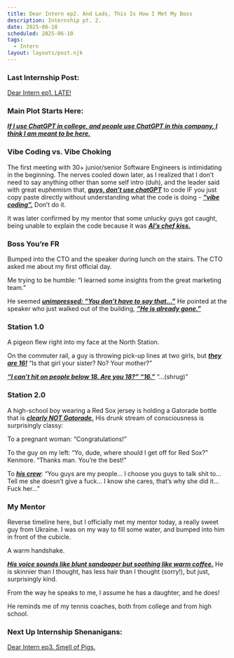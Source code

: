 ```yaml
---
title: Dear Intern ep2. And Lads, This Is How I Met My Boss
description: Internship pt. 2.
date: 2025-06-10
scheduled: 2025-06-10
tags:
  - Intern
layout: layouts/post.njk
---
```


<h3>Last Internship Post:</h3>
<a href="{{ '/posts/dearinternep1/' | url }}">Dear Intern ep1. LATE!</a>

<h3>Main Plot Starts Here:</h3>

***<u>If I use ChatGPT in college, and people use ChatGPT in this company, I think I am meant to be here.***</u>

<h3>Vibe Coding vs. Vibe Choking</h3>

The first meeting with 30+ junior/senior Software Engineers is intimidating in the beginning. The nerves cooled down later, as I realized that I don’t need to say anything other than some self intro (duh), and the leader said with great euphemism that, ***<u>guys, don’t use chatGPT***</u> to code IF you just copy paste directly without understanding what the code is doing - ***<u>“vibe coding”.***</u> Don’t do it.

It was later confirmed by my mentor that some unlucky guys got caught, being unable to explain the code because it was ***<u>AI’s chef kiss.***</u>

<h3>Boss You’re FR</h3>

Bumped into the CTO and the speaker during lunch on the stairs. The CTO asked me about my first official day.

Me trying to be humble: “I learned some insights from the great marketing team.”

He seemed ***<u>unimpressed: “You don’t have to say that…”***</u> He pointed at the speaker who just walked out of the building, ***<u>“He is already gone.”***</u>

<h3>Station 1.0</h3>

A pigeon flew right into my face at the North Station.

On the commuter rail, a guy is throwing pick-up lines at two girls, but ***<u>they are 16!***</u>
“Is that girl your sister? No? Your mother?”

***<u>“I can’t hit on people below 18. Are you 18?” “16.”***</u> “...(shrug)”

<h3>Station 2.0</h3>

A high-school boy wearing a Red Sox jersey is holding a Gatorade bottle that is ***<u>clearly NOT Gatorade.***</u> His drunk stream of consciousness is surprisingly classy:

To a pregnant woman: “Congratulations!”

To the guy on my left: “Yo, dude, where should I get off for Red Sox?” Kenmore. “Thanks man. You’re the best!”

To ***<u>his crew***</u>: “You guys are my people… I choose you guys to talk shit to… Tell me she doesn’t give a fuck… I know she cares, that’s why she did it… Fuck her…”

<h3>My Mentor</h3>

Reverse timeline here, but I officially met my mentor today, a really sweet guy from Ukraine. I was on my way to fill some water, and bumped into him in front of the cubicle.

A warm handshake.

***<u>His voice sounds like blunt sandpaper but soothing like warm coffee.***</u> He is skinnier than I thought, has less hair than I thought (sorry!), but just, surprisingly kind.

From the way he speaks to me, I assume he has a daughter, and he does!

He reminds me of my tennis coaches, both from college and from high school.

<h3>Next Up Internship Shenanigans:</h3>
<a href="{{ '/posts/dearinternep3/' | url }}">Dear Intern ep3. Smell of Pigs.</a>


